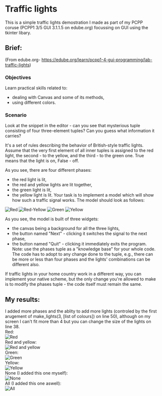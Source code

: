 # Traffic lights
This is a simple traffic lights demostration I made as part of my PCPP coruse (PCPP1 3/5 GUI 3.1.1.5 on edube.org) focussing on GUI using the tkinter libary.

## Brief:
(From edube.org- https://edube.org/learn/pcpp1-4-gui-programming/lab-traffic-lights)
### Objectives
Learn practical skills related to:

- dealing with Canvas and some of its methods,
- using different colors.

### Scenario
Look at the snippet in the editor - can you see that mysterious tuple consisting of four three-element tuples? Can you guess what information it carries?

It's a set of rules describing the behavior of British-style traffic lights. Assume that the very first element of all inner tuples is assigned to the red light, the second - to the yellow, and the third - to the green one. True means that the light is on, False - off.

As you see, there are four different phases:

- the red light is lit,
- the red and yellow lights are lit together,
- the green light is lit,
- the yellow light is lit.
Your task is to implement a model which will show how such a traffic signal works. The model should look as follows:

![Red](./images/intended_red.png)
![Red-Yellow](./images/intended_red_yellow.png)
![Green](./images/intended_green.png)
![Yellow](./images/intended_yellow.png)


As you see, the model is built of three widgets:

- the canvas being a background for all the three lights,
- the button named "Next" - clicking it switches the signal to the next phase,
- the button named "Quit" - clicking it immediately exits the program.
Note: use the phases tuple as a "knowledge base" for your whole code. The code has to adopt to any change done to the tuple, e.g., there can be more or less than four phases and the lights' combinations can be different also.

If traffic lights in your home country work in a different way, you can implement your native scheme, but the only change you're allowed to make is to modify the phases tuple - the code itself must remain the same.

## My results:
I added more phases and the ablity to add more lights (controled by the first arugement of make_lights(3, [list of colours]) on line 50), although on my screen I can't fit more than 4 but you can change the size of the lights on line 38.  
Red:  
![Red](./images/red.png)  
Red and yellow:  
![Red and yellow](./images/red_yellow.png)  
Green:  
![Green](./images/green.png)  
Yellow:  
![Yellow](./images/yellow.png)  
None (I added this one myself):  
![None](./images/none.png)  
All (I added this one aswell):  
![All](./images/all.png)

